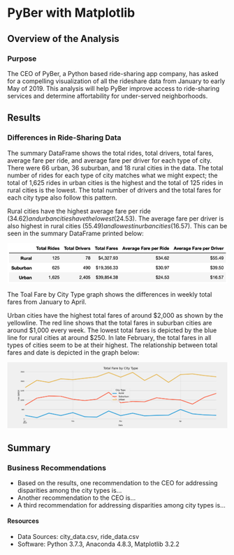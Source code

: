 # PyBer with Matplotlib

## Overview of the Analysis
### Purpose
The CEO of PyBer, a Python based ride-sharing app company, has asked for a compelling visualization of all the rideshare data from January to early May of 2019. This analysis will help PyBer improve access to ride-sharing services and determine affortability for under-served neighborhoods.

## Results
### Differences in Ride-Sharing Data
The summary DataFrame shows the total rides, total drivers, total fares, average fare per ride, and average fare per driver for each type of city. There were 66 urban, 36 suburban, and 18 rural cities in the data. The total number of rides for each type of city matches what we might expect; the total of 1,625 rides in urban cities is the highest and the total of 125 rides in rural cities is the lowest. The total number of drivers and the total fares for each city type also follow this pattern. 

Rural cities have the highest average fare per ride ($34.62) and urban cities have the lowest ($24.53). The average fare per driver is also highest in rural cities ($55.49) and lowest in urban cities ($16.57). This can be seen in the summary DataFrame printed below:

<img src='https://github.com/npantfoerder/PyBer-analysis/blob/master/analysis/PyBer_summary_df.png'>

The Toal Fare by City Type graph shows the differences in weekly total fares from January to April. 

Urban cities have the highest total fares of around $2,000 as shown by the yellowline. The red line shows that the total fares in suburban cities are around $1,000 every week. The lowest total fares is depicted by the blue line for rural cities at around $250. In late February, the total fares in all types of cities seem to be at their highest. The relationship between total fares and date is depicted in the graph below:

<img src='https://github.com/npantfoerder/PyBer-analysis/blob/master/analysis/PyBer_fare_summary.png'>

## Summary
### Business Recommendations
- Based on the results, one recommendation to the CEO for addressing disparities among the city types is...
- Another recommendation to the CEO is...
- A third recommendation for addressing disparities among city types is...

#### Resources
- Data Sources: city_data.csv, ride_data.csv
- Software: Python 3.7.3, Anaconda 4.8.3, Matplotlib 3.2.2
